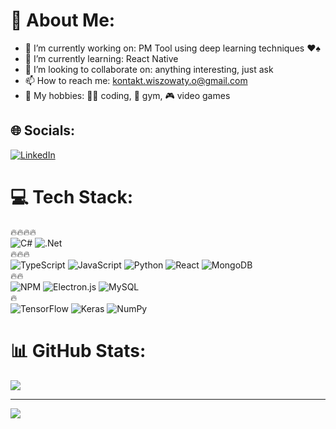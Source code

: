 # 💫 About Me:
- 🔭 I’m currently working on: PM Tool using deep learning techniques ♥♠<br>
- 🌱 I’m currently learning: React Native <br>
- 👯 I’m looking to collaborate on: anything interesting, just ask<br>
- 📫 How to reach me: kontakt.wiszowaty.o@gmail.com<br>
- 🙌 My hobbies: 👨‍💻 coding, 💪 gym, 🎮 video games


## 🌐 Socials:
[![LinkedIn](https://img.shields.io/badge/LinkedIn-%230077B5.svg?logo=linkedin&logoColor=white)](https://linkedin.com/in/oskar-wiszowaty-009908174) 

# 💻 Tech Stack:
🔥🔥🔥🔥 <br/>
![C#](https://img.shields.io/badge/c%23-%23239120.svg?style=for-the-badge&logo=c-sharp&logoColor=white) 
![.Net](https://img.shields.io/badge/.NET-5C2D91?style=for-the-badge&logo=.net&logoColor=white) 
<br/>🔥🔥🔥 <br/>
![TypeScript](https://img.shields.io/badge/typescript-%23007ACC.svg?style=for-the-badge&logo=typescript&logoColor=white) 
![JavaScript](https://img.shields.io/badge/javascript-%23323330.svg?style=for-the-badge&logo=javascript&logoColor=%23F7DF1E) 
![Python](https://img.shields.io/badge/python-3670A0?style=for-the-badge&logo=python&logoColor=ffdd54) 
![React](https://img.shields.io/badge/react-%2320232a.svg?style=for-the-badge&logo=react&logoColor=%2361DAFB) 
![MongoDB](https://img.shields.io/badge/MongoDB-%234ea94b.svg?style=for-the-badge&logo=mongodb&logoColor=white) 
<br/>🔥🔥<br/>
![NPM](https://img.shields.io/badge/NPM-%23000000.svg?style=for-the-badge&logo=npm&logoColor=white) 
![Electron.js](https://img.shields.io/badge/Electron-191970?style=for-the-badge&logo=Electron&logoColor=white) 
![MySQL](https://img.shields.io/badge/mysql-%2300f.svg?style=for-the-badge&logo=mysql&logoColor=white) 
<br/>🔥<br/>
![TensorFlow](https://img.shields.io/badge/TensorFlow-%23FF6F00.svg?style=for-the-badge&logo=TensorFlow&logoColor=white) 
![Keras](https://img.shields.io/badge/Keras-%23D00000.svg?style=for-the-badge&logo=Keras&logoColor=white) 
![NumPy](https://img.shields.io/badge/numpy-%23013243.svg?style=for-the-badge&logo=numpy&logoColor=white)



# 📊 GitHub Stats:
![](https://github-readme-streak-stats.herokuapp.com/?user=wishuuu&theme=dark&hide_border=false)<br/>

---
[![](https://visitcount.itsvg.in/api?id=wishuuu&icon=0&color=0)](https://visitcount.itsvg.in)
